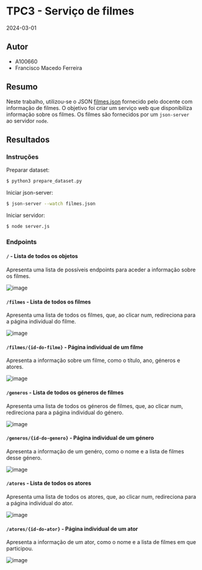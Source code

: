# TPC3 - Serviço de filmes

2024-03-01

## Autor

- A100660
- Francisco Macedo Ferreira

## Resumo

Neste trabalho, utilizou-se o JSON [filmes.json](./filmes.json) fornecido pelo docente com informação de filmes.
O objetivo foi criar um serviço web que disponibiliza informação sobre os filmes.
Os filmes são fornecidos por um `json-server` ao servidor `node`.

## Resultados

### Instruções

Preparar dataset:

```bash
$ python3 prepare_dataset.py
```

Iniciar json-server:

```bash
$ json-server --watch filmes.json
```

Iniciar servidor:

```bash
$ node server.js
```

### Endpoints

#### `/` - Lista de todos os objetos

Apresenta uma lista de possíveis endpoints para aceder a informação sobre os filmes.

![image](https://github.com/chicoferreira/EngWeb2024/assets/36338391/73abdf76-5fd2-4bc5-94c6-79d91975744d)

#### `/filmes` - Lista de todos os filmes

Apresenta uma lista de todos os filmes, que, ao clicar num, redireciona para a página individual do filme.

![image](https://github.com/chicoferreira/EngWeb2024/assets/36338391/6847557a-7a2c-4cff-8275-c3b82392b0db)

#### `/filmes/{id-do-filme}` - Página individual de um filme

Apresenta a informação sobre um filme, como o título, ano, géneros e atores.

![image](https://github.com/chicoferreira/EngWeb2024/assets/36338391/59073a0c-37b7-47ef-b3a6-80ba801c8749)

#### `/generos` - Lista de todos os géneros de filmes

Apresenta uma lista de todos os géneros de filmes, que, ao clicar num, redireciona para a página individual do género.

![image](https://github.com/chicoferreira/EngWeb2024/assets/36338391/cdb1cda1-66fe-4db3-93b1-ea431521d939)

#### `/generos/{id-do-genero}` - Página individual de um género

Apresenta a informação de um genéro, como o nome e a lista de filmes desse género.

![image](https://github.com/chicoferreira/EngWeb2024/assets/36338391/b8270ed3-55c7-4169-9902-dbe0d3c5b8b3)

#### `/atores` - Lista de todos os atores

Apresenta uma lista de todos os atores, que, ao clicar num, redireciona para a página individual do ator.

![image](https://github.com/chicoferreira/EngWeb2024/assets/36338391/80af89a3-b4fd-40f0-85bd-2b75cf189c3d)

#### `/atores/{id-do-ator}` - Página individual de um ator

Apresenta a informação de um ator, como o nome e a lista de filmes em que participou.

![image](https://github.com/chicoferreira/EngWeb2024/assets/36338391/2d422c68-6538-4c7d-b386-6f39be5f8241)

